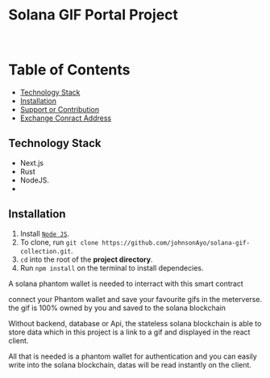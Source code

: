 # Solana GIF Portal Project

<br />

# Table of Contents
- [Technology Stack](#technology-stack)
- [Installation](#installation)
- [Support or Contribution](#Support~Contribution)
- [Exchange Conract Address](https://rinkeby.etherscan.io/address/0x43B12c9d38EB5FF7461f99502Ac28e0B069DDE0d)


## Technology Stack
- Next.js
- Rust
- NodeJS.
- <br />
## Installation
1. Install [`Node JS`](https://nodejs.org/en/).
2. To clone, run `git clone https://github.com/johnsonAyo/solana-gif-collection.git`.
3. `cd` into the root of the **project directory**.
4. Run `npm install` on the terminal to install dependecies.

A solana phantom wallet is needed to interract with this smart contract
 
connect your Phantom wallet and save your favourite gifs in the meterverse. the gif is 100% owned by you and saved to the solana blockchain 

 Without backend, database or Api, the stateless solana blockchain is able to store  data which in this project is a link to a gif and displayed in  the react client.

All that is needed is a phantom wallet for authentication and you can easily write into the solana blockchain, datas will be read instantly on the client.


